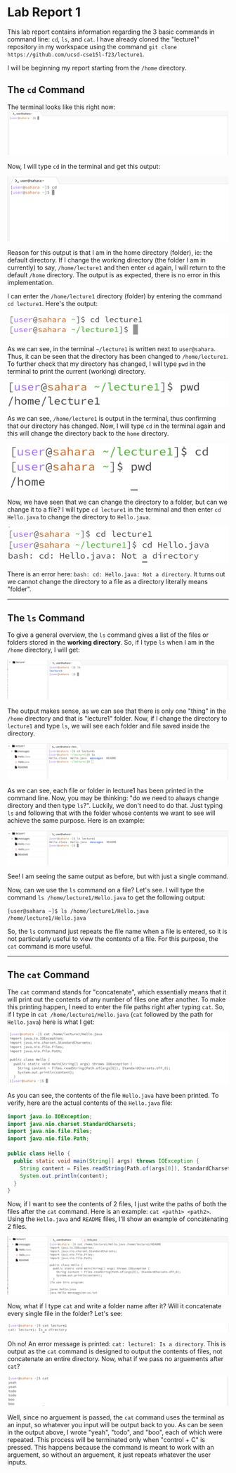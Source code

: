 # Lab Report 1
This lab report contains information regarding the 3 basic commands in command line: `cd`, `ls`, and `cat`. I have already cloned the "lecture1" repository in my workspace using the command `git clone https://github.com/ucsd-cse15l-f23/lecture1`.

I will be beginning my report starting from the `/home` directory.

## The `cd` Command
The terminal looks like this right now: 
![Image](Screenshot.png)

Now, I will type `cd` in the terminal and get this output:

![Image](SS2.png)

Reason for this output is that I am in the home directory (folder), ie: the default directory. If I change the working directory (the folder I am in currently) to say, `/home/lecture1` and then enter `cd` again, I will return to the default `/home` directory. The output is as expected, there is no error in this implementation.

I can enter the `/home/lecture1` directory (folder) by entering the command `cd lecture1`. Here's the output: 

![Image](SS3.png)

As we can see, in the terminal `~/lecture1` is written next to `user@sahara`. Thus, it can be seen that the directory has been changed to `/home/lecture1`. To further check that my directory has changed, I will type `pwd` in the terminal to print the current (working) directory. 

![Image](SS4.png)

As we can see, `/home/lecture1` is output in the terminal, thus confirming that our directory has changed. Now, I will type `cd` in the terminal again and this will change the directory back to the `home` directory. 

![Image](SS5.png)

Now, we have seen that we can change the directory to a folder, but can we change it to a file? I will type `cd lecture1` in the terminal and then enter `cd Hello.java` to change the directory to `Hello.java`.

![Image](SS6.png)

There is an error here: `bash: cd: Hello.java: Not a directory`. It turns out we cannot change the directory to a file as a directory literally means "folder".

***

## The `ls` Command

To give a general overview, the `ls` command gives a list of the files or folders stored in the **working directory**. So, if I type `ls` when I am in the `/home` directory, I will get:

![Image](SS7.png)

The output makes sense, as we can see that there is only one "thing" in the `/home` directory and that is "lecture1" folder. Now, if I change the directory to `lecture1` and type `ls`, we will see each folder and file saved inside the directory.

![Image](SS8.png)

As we can see, each file or folder in lecture1 has been printed in the command line. Now, you may be thinking: "do we need to always change directory and then type `ls`?". Luckily, we don't need to do that. Just typing `ls` and following that with the folder whose contents we want to see will achieve the same purpose. Here is an example: 

![Image](SS9.png)

See! I am seeing the same output as before, but with just a single command. 

Now, can we use the `ls` command on a file? Let's see. I will type the command `ls /home/lecture1/Hello.java` to get the following output:

```
[user@sahara ~]$ ls /home/lecture1/Hello.java
/home/lecture1/Hello.java
```

So, the `ls` command just repeats the file name when a file is entered, so it is not particularly useful to view the contents of a file. For this purpose, the `cat` command is more useful. 

***

## The `cat` Command

The `cat` command stands for "concatenate", which essentially means that it will print out the contents of any number of files one after another. To make this printing happen, I need to enter the file paths right after typing `cat`. So, if I type in `cat /home/lecture1/Hello.java` (`cat` followed by the path for `Hello.java`) here is what I get:

![Image](S11.png)

As you can see, the contents of the file `Hello.java` have been printed. To verify, here are the actual contents of the `Hello.java` file: 

```java
import java.io.IOException;
import java.nio.charset.StandardCharsets;
import java.nio.file.Files;
import java.nio.file.Path;

public class Hello {
  public static void main(String[] args) throws IOException {
    String content = Files.readString(Path.of(args[0]), StandardCharsets.UTF_8);    
    System.out.println(content);
  }
}
```

Now, if I want to see the contents of 2 files, I just write the paths of both the files after the `cat` command. Here is an example: `cat <path1> <path2>`. Using the `Hello.java` and `README` files, I'll show an example of concatenating 2 files.

![Image](SS12.png)

Now, what if I type `cat` and write a folder name after it? Will it concatenate every single file in the folder? Let's see: 

![Image](SS13.png)

Oh no! An error message is printed: `cat: lecture1: Is a directory`. This is output as the `cat` command is designed to output the contents of files, not concatenate an entire directory. Now, what if we pass no arguements after `cat`?

![Image](SS15.png)

Well, since no arguement is passed, the `cat` command uses the terminal as an input, so whatever you input will be output back to you. As can be seen in the output above, I wrote "yeah", "todo", and "boo", each of which were repeated. This process will be terminated only when "control + C" is pressed. This happens because the command is meant to work with an arguement, so without an arguement, it just repeats whatever the user inputs.
